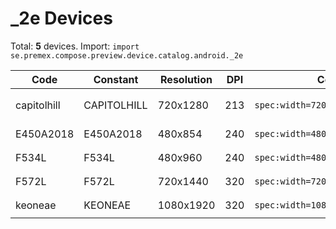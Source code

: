 # _2e Devices

Total: **5** devices. Import: `import se.premex.compose.preview.device.catalog.android._2e`

| Code | Constant | Resolution | DPI | Compose Spec | Preview Usage |
|------|----------|------------|-----|-------------|---------------|
| capitolhill | CAPITOLHILL | 720x1280 | 213 | `spec:width=720px,height=1280px,dpi=213` | `@Preview(device = _2e.CAPITOLHILL)` |
| E450A2018 | E450A2018 | 480x854 | 240 | `spec:width=480px,height=854px,dpi=240` | `@Preview(device = _2e.E450A2018)` |
| F534L | F534L | 480x960 | 240 | `spec:width=480px,height=960px,dpi=240` | `@Preview(device = _2e.F534L)` |
| F572L | F572L | 720x1440 | 320 | `spec:width=720px,height=1440px,dpi=320` | `@Preview(device = _2e.F572L)` |
| keoneae | KEONEAE | 1080x1920 | 320 | `spec:width=1080px,height=1920px,dpi=320` | `@Preview(device = _2e.KEONEAE)` |

<!-- Generated automatically. Do not edit manually. -->
